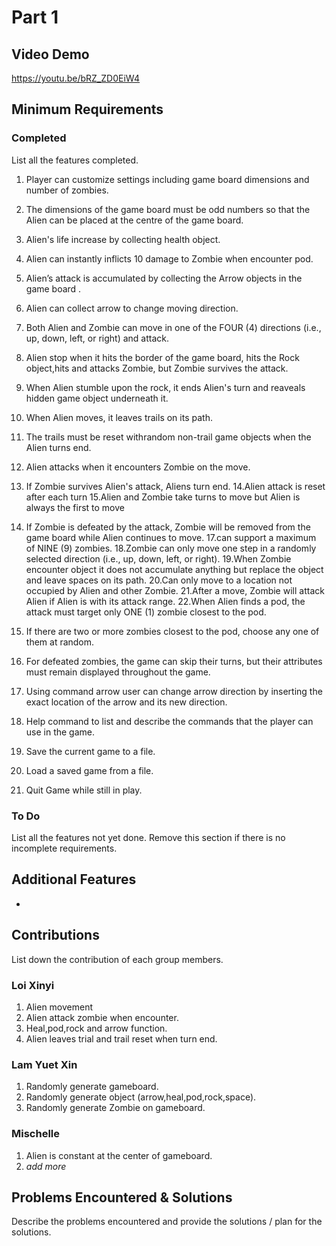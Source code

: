 # Part 1

## Video Demo

https://youtu.be/bRZ_ZD0EiW4

## Minimum Requirements

### Completed

List all the features completed.

1. Player can customize settings including game board dimensions and number of zombies.
2. The dimensions of the game board must be odd numbers so that the Alien can be placed at the centre of the game board.
3. Alien's life increase by collecting health object.
4. Alien can instantly inflicts 10 damage to Zombie when encounter pod.
5. Alien’s attack is accumulated by collecting the Arrow objects in the game board .
6. Alien can collect arrow to change moving direction.
7. Both Alien and Zombie can move in one of the FOUR (4) directions (i.e., up, down, left, or right) and attack.
8. Alien stop when it hits the border of the game board, hits the Rock object,hits and attacks Zombie, but Zombie survives the attack.
9. When Alien stumble upon the rock, it ends Alien's turn and reaveals hidden game object underneath it.
10. When Alien moves, it leaves trails on its path.
11. The trails must be reset withrandom non-trail game objects when the Alien turns end.
12. Alien attacks when it encounters Zombie on the move.
13. If Zombie survives Alien's attack, Aliens turn end.
14.Alien attack is reset after each turn
15.Alien and Zombie take turns to move but Alien is always the first to move
16. If Zombie is defeated by the attack, Zombie will be removed from the game board while Alien continues to move.
17.can support a maximum of NINE (9) zombies.
18.Zombie can only move one step in a randomly selected direction (i.e., up, down, left, or right).
19.When Zombie encounter object it does not accumulate anything but replace the object and leave spaces on its path.
20.Can only move to a location not occupied by Alien and other Zombie.
21.After a move, Zombie will attack Alien if Alien is with its attack range.
22.When Alien finds a pod, the attack must target only ONE (1) zombie closest to the pod.


10. If there are two or more zombies closest to the pod, choose any one of them at random.
11. For defeated zombies, the game can skip their turns, but their attributes must remain displayed throughout the game.
12. Using command arrow user can change arrow direction by inserting the exact location of the arrow and its new direction.
13. Help command to list and describe the commands that the player can use in the game.
14. Save the current game to a file.
15. Load a saved game from a file.
16. Quit Game while still in play.

### To Do

List all the features not yet done. Remove this section if there is no incomplete requirements.


## Additional Features
-

## Contributions

List down the contribution of each group members.


### Loi Xinyi

1. Alien movement
2. Alien attack zombie when encounter.
3. Heal,pod,rock and arrow function.
4. Alien leaves trial and trail reset when turn end.

### Lam Yuet Xin

1. Randomly generate gameboard.
2. Randomly generate object (arrow,heal,pod,rock,space).
3. Randomly generate Zombie on gameboard.

### Mischelle

1. Alien is constant at the center of gameboard.
2. *add more*

## Problems Encountered & Solutions

Describe the problems encountered and provide the solutions / plan for the solutions.
